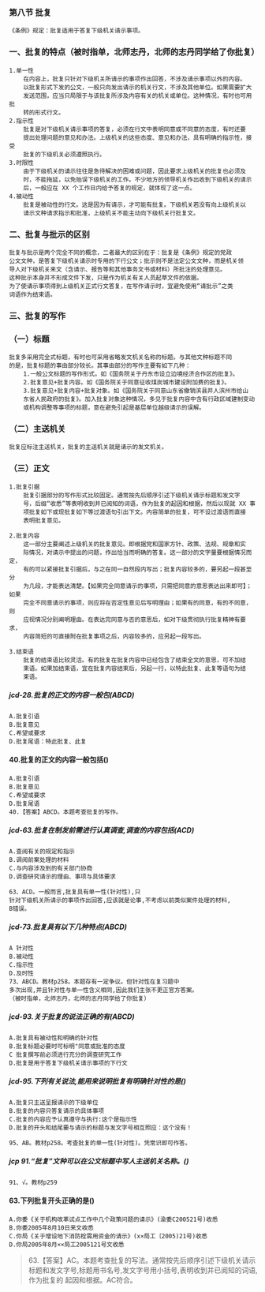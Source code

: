 ### 第八节 批复
    《条例》规定：批复适用于答复下级机关请示事项。

### 一、批复的特点（被时指单，北师志丹，北师的志丹同学给了你批复）
    1.单一性
        在内容上，批复只针对下级机关所请示的事项作出回答，不涉及请示事项以外的内容。
        以批复形式下发的公文，一般只向发出请示的机关行文，不涉及其他单位。如果需要扩大
        发送范围，应当只局限于与该批复所涉及内容有关的机关或单位。这种情况，有时也可用批
        转的形式行文。
    2.指示性
        批复是对下级机关请示事项的答复，必须在行文中表明同意或不同意的态度，有时还要
        提出处理问题的意见和办法。上级机关的这些态度、意见和办法，具有明确的指示性，接受
        批复的下级机关必须遵照执行。
    3.时限性
        由于下级机关的请示往往是急待解决的困难或问题，因此要求上级机关的批复也必须及
        时，不能拖延，以免贻误下级机关的工作。不少地方的领导机关作出收到下级机关的请示
        后，一般应在 XX 个工作日内给予答复的规定，就体现了这一点。
    4.被动性
        批复是被动性的行文。这是因为有请示，才可能有批复。下级机关若没有向上级机关以
        请示文种请求指示和批准，上级机关不能主动向下级机关行批复文。


### 二、批复与批示的区别
    批复与批示是两个完全不同的概念，二者最大的区别在于：批复是《条例》规定的党政
    公文文种，是答复下级机关请示时专用的下行公文；批示则不是法定公文文种，而是机关领
    导人对下级机关来文（含请示、报告等和其他事务文书或材料）所批注的处理意见。
    这种批示本身并不形成文件下发，只是作为机关有关人员起草文件的依据。
    为了使请示事项得到上级机关正式行文答复，在写作请示时，宜避免使用“请批示”之类
    词语作为结束语。

### 三、批复的写作
### （一）标题
    批复多采用完全式标题，有时也可采用省略发文机关名称的标题。与其他文种标题不同
    的是，批复标题的事由部分较长。其事由部分的写作主要有如下几种：
        1.一般公文标题的写作形式。如《国务院关于丹东市设立边境经济合作区的批复》。
        2.批复意见+批复内容。如《国务院关于同意征收煤炭城市建设附加费的批复》。
        3.批复意见+批复内容+批复对象。如《国务院关于同意山东省撤销滨县并人滨州市给山
        东省人民政府的批复》。加入批复对象这种情况，多见于批复内容中含有行政区域建制变动
        或机构调整等事项的标题，意在避免引起是基层单位越级请示的误解。
    
### （二）主送机关
    批复应标注主送机关，批复的主送机关就是请示的发文机关。
    
### （三）正文
    1.批复引据
        批复引据部分的写作形式比较固定。通常按先后顺序引述下级机关请示标题和发文字
        号，后缀“收悉”等表明收到并已阅知的词语，作为批复的起因和根据，然后以现就 XX 事
        项批复如下或现批复如下等过渡语句引出下文。内容简单的批复，可不设过渡语而直接
        表明批复意见。
        
    2.批复内容
        这一部分主要阐述上级机关的批复意见。即根据党和国家方针、政策、法规、规章和实
        际情况，对请示中提出的问题，作出恰当而明确的答复。这一部分的文字量要根据情况而定，
        有的可以紧接批复引据后，与之在同一自然段内写出；批复内容较多的，要另起一段甚至分
        为几段，才能表达清楚。【如果完全同意请示的事项，只需把同意的意思表达出来即可】；如果
        完全不同意请示的事项，则应将在否定性意见后写明理由；如果有的同意，有的不同意，则
        应视情况分别阐明理由。在表达完同意与否的意思后，如对下级贯彻执行批复精神有要求，
        内容简短的可直接附在批复事项之后，内容较多的，应另起一段写出。
        
    3.结束语
        批复的结束语比较灵活。有的批复在批复内容中已经包含了结束全文的意思，可不加结
        束语。如果加结束语，宜在批复内容结束后，另起一行，以特此批复、此复等语句为结
        束语。


##### jcd-28.批复的正文的内容一般包(ABCD)
    A.批复引语
    B.批复意见
    C.希望或要求
    D.批复尾语：特此批复、此复

#### 40.批复的正文的内容一般包括()
    A.批复引语
    B.批复意见
    C.希望或要求
    D.批复尾语
    40.【答案】ABCD。本题考查批复的写作。

##### jcd-63.批复在制发前需进行认真调查,调查的内容包括(ACD)
    A.查阅有关的规定和指示
    B.调阅前案处理的材料
    C.与内容涉及到的有关部门协商
    D.调查研究请示的理由、事项与具体要求
    
    63、ACD。一般而言,批复具有单一性(针对性),只
    针对下级机关所请示的事项作出回答,应该就是论事,不考虑以前类似案件处理的材料,
    B错误。


##### jcd-73.批复具有以下几种特点(ABCD)
    A 针对性
    B.被动性
    C.指示性
    D.及时性
    73、ABCD。教材p258。本题存有一定争议。但针对性在复习题中
    多次出现,并且针对性与单一性含义相同,因此我们主张不更正官方答案。
    （被时指单，北师志丹，北师的志丹同学给了你批复）

##### jcd-93.关于批复的说法正确的有(ABCD)
    A.批复具有被动性和明确的针对性
    B.批复标题必要时可标明"同意或批准的态度
    C 批复撰写前必须进行充分的调查研究工作
    D.批复是用于答复下级机关请示事项的下行文

##### jcd-95.下列有关说法,能用来说明批复有明确针对性的是()
    A.批复只主送呈报请示的下级单位
    B.批复的内容只答复请示的具体事项
    C.批复的内容应予认真遵守与执行:这个是指示性
    D.批复的开头和结尾要与请示的标题与发文字号相互照应：这个没有！
    
    95、AB。教材p258。考查批复的单一性(针对性)。凭常识即可作答。
    
##### jcp 91.“批复”文种可以在公文标题中写人主送机关名称。()
    91、√。教材p259


#### 63.下列批复开头正确的是()
    A.你委《关于机构改革试点工作中几个政策问题的请示》(渝委C200521号)收悉
    B.你委2005年8月10日来文收悉
    C.你局《关于增设地下消防栓需用资金的请示》(x×局工〔2005)21号)收悉
    D.你局2005年8月××局工2005121号文收悉
>   63.【答案】AC。本题考查批复的写法。通常按先后顺序引述下级机关请示
标题和发文字号,标题用书名号,发文字号用小括号,表明收到并已阅知的词语,作为批复的
起因和根据。AC符合。











        